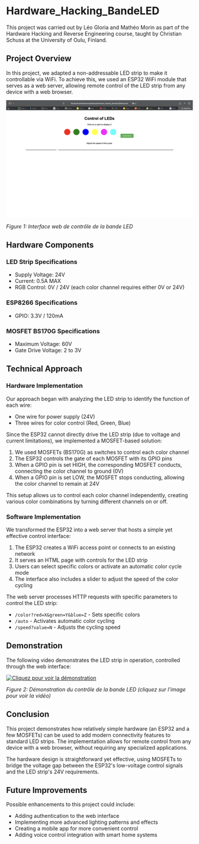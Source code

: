 # Hardware_Hacking_BandeLED

This project was carried out by Léo Gloria and Mathéo Morin as part of the Hardware Hacking and Reverse Engineering course, taught by Christian Schuss at the University of Oulu, Finland.

## Project Overview

In this project, we adapted a non-addressable LED strip to make it controllable via WiFi. To achieve this, we used an ESP32 WiFi module that serves as a web server, allowing remote control of the LED strip from any device with a web browser.

![LED Strip Control Interface](images/image.png)

*Figure 1: Interface web de contrôle de la bande LED*

## Hardware Components

### LED Strip Specifications
- Supply Voltage: 24V
- Current: 0.5A MAX
- RGB Control: 0V / 24V (each color channel requires either 0V or 24V)

### ESP8266 Specifications
- GPIO: 3.3V / 120mA

### MOSFET BS170G Specifications
- Maximum Voltage: 60V
- Gate Drive Voltage: 2 to 3V

## Technical Approach

### Hardware Implementation

Our approach began with analyzing the LED strip to identify the function of each wire:
- One wire for power supply (24V)
- Three wires for color control (Red, Green, Blue)

Since the ESP32 cannot directly drive the LED strip (due to voltage and current limitations), we implemented a MOSFET-based solution:

1. We used MOSFETs (BS170G) as switches to control each color channel
2. The ESP32 controls the gate of each MOSFET with its GPIO pins
3. When a GPIO pin is set HIGH, the corresponding MOSFET conducts, connecting the color channel to ground (0V)
4. When a GPIO pin is set LOW, the MOSFET stops conducting, allowing the color channel to remain at 24V

This setup allows us to control each color channel independently, creating various color combinations by turning different channels on or off.

### Software Implementation

We transformed the ESP32 into a web server that hosts a simple yet effective control interface:

1. The ESP32 creates a WiFi access point or connects to an existing network
2. It serves an HTML page with controls for the LED strip
3. Users can select specific colors or activate an automatic color cycle mode
4. The interface also includes a slider to adjust the speed of the color cycling

The web server processes HTTP requests with specific parameters to control the LED strip:
- `/color?red=X&green=Y&blue=Z` - Sets specific colors
- `/auto` - Activates automatic color cycling
- `/speed?value=N` - Adjusts the cycling speed

## Demonstration

The following video demonstrates the LED strip in operation, controlled through the web interface:

[![Cliquez pour voir la démonstration](images/vid.jpg)](videos/IMG_8746-1.mov)

*Figure 2: Démonstration du contrôle de la bande LED (cliquez sur l'image pour voir la vidéo)*

## Conclusion

This project demonstrates how relatively simple hardware (an ESP32 and a few MOSFETs) can be used to add modern connectivity features to standard LED strips. The implementation allows for remote control from any device with a web browser, without requiring any specialized applications.

The hardware design is straightforward yet effective, using MOSFETs to bridge the voltage gap between the ESP32's low-voltage control signals and the LED strip's 24V requirements.

## Future Improvements

Possible enhancements to this project could include:
- Adding authentication to the web interface
- Implementing more advanced lighting patterns and effects
- Creating a mobile app for more convenient control
- Adding voice control integration with smart home systems
